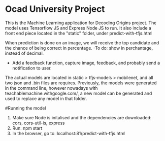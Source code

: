 # Ocad University Project

This is the Machine Learning application for Decoding Origins project. The model uses Tensorflow JS and Express Node JS to run. It also include a front end piece located in the "static" folder, under predict-with-tfjs.html

When prediction is done on an image, we will receive the top candidate and the chance of being correct in percentage. 
 -To do: show in perchantage, instead of decimal.
 - Add a feedback function, capture image, feedback, and probably send a notification to user.

The actual models are located in static > tfjs-models > mobilenet, and all two json and .bin files are requires. Previously, the models were generated in the command line, however nowadays with teachablemachine.withgoogle.com/, a new model can be generated and used to replace any model in that folder. 

#Running the model
1. Make sure Node is initalised and the dependencies are downloaded: cors, cors-util-is, express
2. Run: npm start
3. In the browser, go to: localhost:81/predict-with-tfjs.html
  

